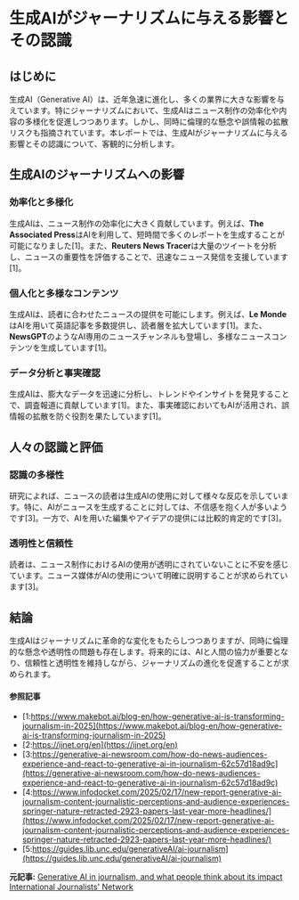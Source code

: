 # 生成AIがジャーナリズムに与える影響とその認識

## はじめに

生成AI（Generative AI）は、近年急速に進化し、多くの業界に大きな影響を与えています。特にジャーナリズムにおいて、生成AIはニュース制作の効率化や内容の多様化を促進しつつあります。しかし、同時に倫理的な懸念や誤情報の拡散リスクも指摘されています。本レポートでは、生成AIがジャーナリズムに与える影響とその認識について、客観的に分析します。

## 生成AIのジャーナリズムへの影響

### 効率化と多様化

生成AIは、ニュース制作の効率化に大きく貢献しています。例えば、**The Associated Press**はAIを利用して、短時間で多くのレポートを生成することが可能になりました[1]。また、**Reuters News Tracer**は大量のツイートを分析し、ニュースの重要性を評価することで、迅速なニュース発信を支援しています[1]。

### 個人化と多様なコンテンツ

生成AIは、読者に合わせたニュースの提供を可能にします。例えば、**Le Monde**はAIを用いて英語記事を多数提供し、読者層を拡大しています[1]。また、**NewsGPT**のようなAI専用のニュースチャンネルも登場し、多様なニュースコンテンツを生成しています[1]。

### データ分析と事実確認

生成AIは、膨大なデータを迅速に分析し、トレンドやインサイトを発見することで、調査報道に貢献しています[1]。また、事実確認においてもAIが活用され、誤情報の拡散を防ぐ役割を果たしています[1]。

## 人々の認識と評価

### 認識の多様性

研究によれば、ニュースの読者は生成AIの使用に対して様々な反応を示しています。特に、AIがニュースを生成することに対しては、不信感を抱く人が多いようです[3]。一方で、AIを用いた編集やアイデアの提供には比較的肯定的です[3]。

### 透明性と信頼性

読者は、ニュース制作におけるAIの使用が透明にされていないことに不安を感じています。ニュース媒体がAIの使用について明確に説明することが求められています[3]。

## 結論

生成AIはジャーナリズムに革命的な変化をもたらしつつありますが、同時に倫理的な懸念や透明性の問題も存在します。将来的には、AIと人間の協力が重要となり、信頼性と透明性を維持しながら、ジャーナリズムの進化を促進することが求められます。

#### 参照記事
- [1:https://www.makebot.ai/blog-en/how-generative-ai-is-transforming-journalism-in-2025](https://www.makebot.ai/blog-en/how-generative-ai-is-transforming-journalism-in-2025)
- [2:https://ijnet.org/en](https://ijnet.org/en)
- [3:https://generative-ai-newsroom.com/how-do-news-audiences-experience-and-react-to-generative-ai-in-journalism-62c57d18ad9c](https://generative-ai-newsroom.com/how-do-news-audiences-experience-and-react-to-generative-ai-in-journalism-62c57d18ad9c)
- [4:https://www.infodocket.com/2025/02/17/new-report-generative-ai-journalism-content-journalistic-perceptions-and-audience-experiences-springer-nature-retracted-2923-papers-last-year-more-headlines/](https://www.infodocket.com/2025/02/17/new-report-generative-ai-journalism-content-journalistic-perceptions-and-audience-experiences-springer-nature-retracted-2923-papers-last-year-more-headlines/)
- [5:https://guides.lib.unc.edu/generativeAI/ai-journalism](https://guides.lib.unc.edu/generativeAI/ai-journalism)


**元記事:** [Generative AI in journalism, and what people think about its impact International Journalists' Network](https://ijnet.org/en/story/generative-ai-journalism-and-what-people-think-about-its-impact)
